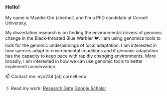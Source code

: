### Hello! 


My name is Maddie Ore (she/her) and I'm a PhD candidate at Cornell University. 

My dissertation research is on finding the environmental drivers of genomic change in the Black-throated Blue Warbler 🐦. I am using genomics tools to look for the genomic underpinnings of local adaptation. I am interested in how species adapt to environmental conditions and if genomic adaptation has the capacity to keep pace with rapidly changing environments. More broadly, I am interested in how we can use genomic tools to better implement conservation. 


📫 Contact me: mjo234 [at] cornell.edu 

🖇️ Read my work: 
[Research Gate](https://www.researchgate.net/profile/Madelyn-Ore)
[Google Scholar](https://scholar.google.com/citations?user=6upHReIAAAAJ&hl=en)

                




